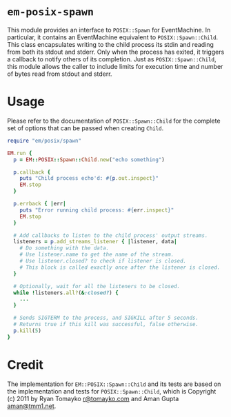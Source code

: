# `em-posix-spawn`

This module provides an interface to `POSIX::Spawn` for EventMachine. In
particular, it contains an EventMachine equivalent to `POSIX::Spawn::Child`.
This class encapsulates writing to the child process its stdin and reading from
both its stdout and stderr. Only when the process has exited, it triggers a
callback to notify others of its completion. Just as `POSIX::Spawn::Child`,
this module allows the caller to include limits for execution time and number
of bytes read from stdout and stderr.

# Usage

Please refer to the documentation of `POSIX::Spawn::Child` for the complete set
of options that can be passed when creating `Child`.

```ruby
require "em/posix/spawn"

EM.run {
  p = EM::POSIX::Spawn::Child.new("echo something")

  p.callback {
    puts "Child process echo'd: #{p.out.inspect}"
    EM.stop
  }

  p.errback { |err|
    puts "Error running child process: #{err.inspect}"
    EM.stop
  }

  # Add callbacks to listen to the child process' output streams.
  listeners = p.add_streams_listener { |listener, data|
    # Do something with the data.
    # Use listener.name to get the name of the stream.
    # Use listener.closed? to check if listener is closed.
    # This block is called exactly once after the listener is closed.
  }

  # Optionally, wait for all the listeners to be closed.
  while !listeners.all?(&:closed?) {
    ...
  }

  # Sends SIGTERM to the process, and SIGKILL after 5 seconds.
  # Returns true if this kill was successful, false otherwise.
  p.kill(5)
}
```

# Credit

The implementation for `EM::POSIX::Spawn::Child` and its tests are based on the
implementation and tests for `POSIX::Spawn::Child`, which is Copyright (c) 2011
by Ryan Tomayko <r@tomayko.com> and Aman Gupta <aman@tmm1.net>.
